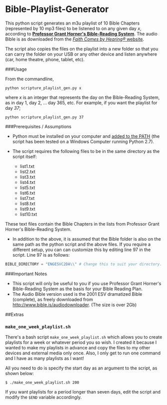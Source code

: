 Bible-Playlist-Generator
========================

This python script generates an m3u playlist of 10 Bible Chapters (represented by 10 mp3 files) to be listened to on any given day _x_, according to [**Professor Grant Horner's Bible-Reading System**](http://www.thevinefellowship.com/10Lists.pdf). The audio Bible is as downloaded from the [_Faith Comes by Hearing®_ website](http://www.bible.is/audiodownloader).

The script also copies the files on the playlist into a new folder
so that you can carry the folder on your USB or any other device and listen anywhere (car, home theatre, phone, tablet, etc).

###Usage

From the commandline, 

```
python scripture_playlist_gen.py x
```

where *x* is an integer that represents the day on the Bible-Reading System, as in day 1, day 2, ... day 365, etc. For example, if you want the playlist for day *37*;

```
python scripture_playlist_gen.py 37
```

###Prerequisites / Assumptions

* Python must be installed on your computer and [added to the PATH](http://superuser.com/questions/143119/how-to-add-python-to-the-windows-path) (the script has been tested on a Windows Computer running Python 2.7).

* The script requires the following files to be in the same directory as the script itself:
  * list1.txt
  * list2.txt
  * list3.txt
  * list4.txt
  * list5.txt
  * list6.txt
  * list7.txt
  * list8.txt
  * list9.txt
  * list10.txt

These text files contain the Bible Chapters in the lists from Professor Grant Horner's Bible-Reading System.

* In addition to the above, it is assumed that the Bible folder is also on the same path as the python script and the above files. If you require a different setup, you can can customize this by editing line 97 in the script. Line 97 is as follows:

```python
BIBLE_DIRECTORY = "ENGESVC2DA\\" # Change this to suit your directory.
```


###Important Notes

* This script will only be useful to you if you use Professor Grant Horner's Bible-Reading System as the basis for your Bible Reading Plan.
* The Audio Bible version used is the 2001 ESV dramatized Bible (complete), as freely downloaded from http://www.bible.is/audiodownloader. (The size is over 2Gb)


##Extras

### `make_one_week_playlist.sh`

There's a bash script `make_one_week_playlist.sh` which allows you to create playlists for a week or whatever period you so wish. I created it because I wanted to make my playlists in advance and copy the files to my other devices and external media only once. Also, I only get to run one command and I have as many playlists as I want!

All you need to do is specify the start day as an argument to the script, as shown below:

```shell
$ ./make_one_week_playlist.sh 200
```

If you want playlists for a period longer than seven days, edit the script and modify the `$END` variable accordingly.
